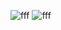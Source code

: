 ![fff](https://user-images.githubusercontent.com/93769409/204646268-21ae96ec-9a1d-40c9-8e29-38abcf68ea1f.jpg)
![fff](https://user-images.githubusercontent.com/93769409/204646815-7c4199c8-26c9-4c6b-987e-2e109afd3500.jpg)
